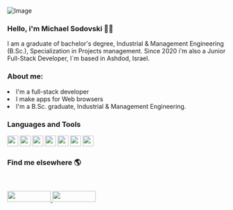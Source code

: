 ![Image](https://i.ibb.co/wWF6C2p/Welcome-To-My-Life-Facebook-Cover-Photo.png) 

### Hello, i'm Michael Sodovski 💪😎

I am a graduate of bachelor's degree, Industrial & Management Engineering (B.Sc.), Specialization in Projects management.
Since 2020 i'm also a Junior Full-Stack Developer, I´m based in Ashdod, Israel.

<h3> About me: </h3>
<li> I'm a full-stack developer
<li> I make apps for Web browsers
<li> I'm a B.Sc. graduate, Industrial & Management Engineering.

<h3>  Languages and Tools </h3>
<img src="https://miro.medium.com/max/816/1*TpbxEQy4ckB-g31PwUQPlg.png" width="25" height="25"/>
<img src="https://upload.wikimedia.org/wikipedia/commons/thumb/9/99/Unofficial_JavaScript_logo_2.svg/1024px-Unofficial_JavaScript_logo_2.svg.png" width="25" height="25"/>
<img src="https://seeklogo.com/images/A/angular-logo-B76B1CDE98-seeklogo.com.png" width="25" height="25"/>
<img src="https://upload.wikimedia.org/wikipedia/commons/thumb/e/ee/.NET_Core_Logo.svg/1200px-.NET_Core_Logo.svg.png" width="25" height="25"/>
<img src="https://upload.wikimedia.org/wikipedia/commons/thumb/6/61/HTML5_logo_and_wordmark.svg/768px-HTML5_logo_and_wordmark.svg.png" width="25" height="25"/>
<img src="https://www.logolynx.com/images/logolynx/b9/b967def9bc01aa73793b9970b658e4b0.jpeg" width="25" height="25"/>
<img src="https://cdn.auth0.com/blog/native-csharp/logo.png" width="25" height="25"/>
                                                                                                                                         
<br>
<h3> Find me elsewhere 🌎 </h3>
<br><br>
<a href="https://www.linkedin.com/in/michael-sodovski-2563a31a0/">
  <img src="https://asougidigital.com/service/img/publicidad-linkedin/linkedin-logo.png" width="100" height="25"/>
</a>
<a href="https://www.facebook.com/michael.svanidze/">
  <img src="https://upload.wikimedia.org/wikipedia/commons/thumb/7/7c/Facebook_New_Logo_%282015%29.svg/768px-Facebook_New_Logo_%282015%29.svg.png" width="100" height="25" />
</a>

